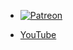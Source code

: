 
* [![Patreon](https://logos-world.net/wp-content/uploads/2020/12/Patreon-Logo.png)](https://www.patreon.com/codetechtuts)

* [YouTube](https://www.youtube.com/channel/UC4EJN2OSNdl-mSxGjitRvyA)

